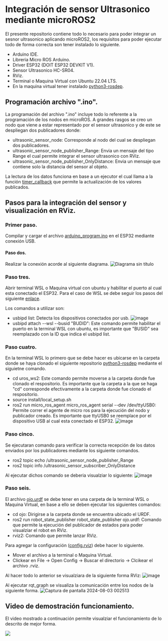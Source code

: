 # Integración de sensor Ultrasonico mediante microROS2
El presente repositorio contiene todo lo necesario para poder integrar un sesnor ultrasonico aplicando microROS2, los requisitos para poder ejecutar todo de forma correcta son tener instalado lo siguiente.
- Arduino IDE.
- Libreria Micro ROS Arduino.
- Driver ESP32 (DOIT ESP32 DEVKIT V1).
- Sensor Ultrasonico HC-SR04.
- RViz.
- Terminal o Maquina Virtual con Ubuntu 22.04 LTS.
- En la maquina virtual tener instalado [python3-rosdep](https://github.com/micro-ROS/micro_ros_setup.git).

## Programación archivo ".ino".

La programación del archivo ".ino" incluye todo lo referente a la programación de los nodos en microROS. A grandes rasgos se creo un nodo que viene a estar representado por el sensor ultrasonico y de este se despliegan dos publicadores donde:

- ultrasonic_sensor_node: Corresponde al nodo del cual se despliegan dos publicadores.
- ultrasonic_sensor_node_publisher_Range: Envia un mensaje del tipo Range el cual permite integrar el sensor ultrasonico con RViz.
- ultrasonic_sensor_node_publisher_OnlyDistance: Envia un mensaje que contiene solo la distancia del sensor al objeto.

La lectura de los datos funciona en base a un ejecutor el cual llama a la función [timer_callback](https://github.com/Willica/microROS2-Sensor-Ultrasonico/blob/main/arduino_program/arduino_program.ino) que permite la actualización de los valores publicados.

## Pasos para la integración del sensor y visualización en RViz.

### Primer paso.

Compilar y cargar el archivo [arduino_program.ino](https://github.com/Willica/microROS2-Sensor-Ultrasonico/blob/main/arduino_program/arduino_program.ino) en el ESP32 mediante conexión USB.

#### Paso dos.

Realizar la conexión acorde al siguiente diagrama.
![Diagrama sin título](https://github.com/user-attachments/assets/240ad212-2a0f-4b90-99cb-37179ac265b3)

### Paso tres.

Abrir terminal WSL o Maquina virtual con ubuntu y habilitar el puerto al cual esta conectado el ESP32.
Para el caso de WSL se debe seguir los pasos del siguiente [enlace](https://learn.microsoft.com/es-mx/windows/wsl/connect-usb#attach-a-usb-device).

Los comandos a utilizar son:
- usbipd list: Detecta los dispositivos conectados por usb.
![image](https://github.com/user-attachments/assets/d49a7ce5-2bda-438f-bc72-82bbd4f14fbf)
- usbipd attach --wsl --busid "BUDID": Este comando permite habilitar el puerto en la terminal WSL con ubuntu, es importante que "BUSID" sea reemplazado con la ID que indica el usbipd list.

### Paso cuatro.

En la terminal WSL lo primero que se debe hacer es ubicarse en la carpeta donde se haya clonado el siguiente repositorio [python3-rosdep](https://github.com/micro-ROS/micro_ros_setup.git) mediante el siguietne comando.

- cd uros_ws2: Este comando permite moverse a la carpeta donde fue clonado el respositorio. Es importante que la carpeta a la que se haga "cd" corresponde efectivamente a la carpeta donde fue clonado el respositorio.
- source install/local_setup.sh
- ros2 run micro_ros_agent micro_ros_agent serial --dev /dev/ttyUSB0: Permite correr el agente de micro ros para la ejecución del nodo y publicador creado. Es importante que ttyUSB0 se reemplace por el dispositivo USB al cual esta conectado el ESP32.
![image](https://github.com/user-attachments/assets/5ff6b645-05b0-4f71-9892-cdf93f477816)

### Paso cinco.

Se ejecutaran comando para verificar la correcta recepción de los datos enviados por los publicadores mediante los siguiente comandos.
- ros2 topic echo /ultrasonic_sensor_node_publisher_Range
- ros2 topic info /ultrasonic_sensor_subscriber_OnlyDistance

Al ejecutar dichos comando se deberia visualziar lo siguiente:
![image](https://github.com/user-attachments/assets/f37a66a5-42dc-4ce8-ba81-38f674b9a369)

### Paso seis.

El archivo [ojo.urdf](https://github.com/Willica/microROS2-Sensor-Ultrasonico/blob/main/Ojo_URDF/ojo.urdf) se debe tener en una carpeta de la terminal WSL o Maquina Virtual, en base a ello se deben ejecutar los siguientes comandos:

- cd ojo: Dirigirse a la carpeta donde se encuentra ubicado el URDF.
- ros2 run robot_state_publisher robot_state_publisher ojo.urdf: Comando que permite la ejecución del publicador de estados para poder visualziar el robot en RViz.
- rviz2: Comando que permite lanzar RViz.

Para agregar la configuración ([config.rviz](https://github.com/Willica/microROS2-Sensor-Ultrasonico/tree/main/rviz_config)) debe hacer lo siguiente.
- Mover el archivo a la terminal o Maquina Virtual.
- Clickear en File -> Open Config -> Buscar el directorio -> Clcikear el archivo .rviz.

Al hacer todo lo anterior se visualziara de la siguiente forma RViz:
![image](https://github.com/user-attachments/assets/9ec93f36-9613-4351-aa5e-a798b82a770d)

Al ejecutar rqt_graph se visualiza la comunicación entre los nodos de la siguiente forma.
![Captura de pantalla 2024-08-03 002513](https://github.com/user-attachments/assets/dd793a70-984a-4cb5-8a48-f35b155fd7be)


## Video de demostración funcionamiento.
El video mostrado a continuación permite visualziar el funcionamiento de lo descrito de mejor forma.

[![](https://markdown-videos.deta.dev/youtu.be/f4G8VMUO8RI)](youtu.be/f4G8VMUO8RI)




 

